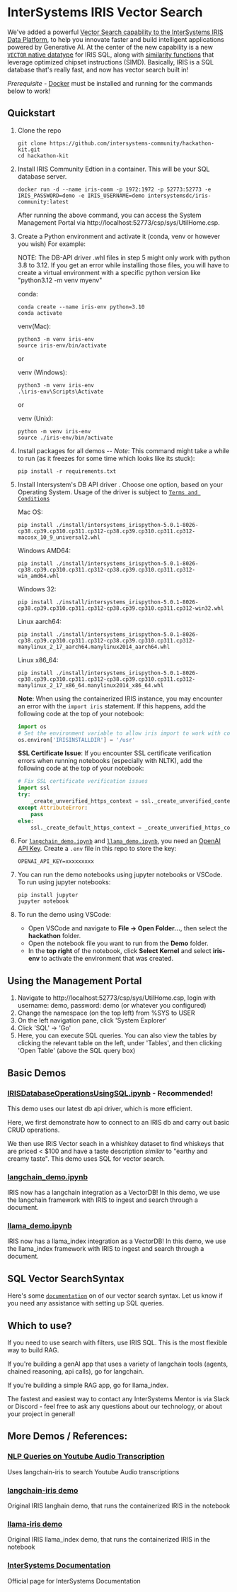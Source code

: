 # InterSystems IRIS Vector Search

We've added a powerful [Vector Search capability to the InterSystems IRIS Data Platform](https://www.intersystems.com/news/iris-vector-search-support-ai-applications/), to help you innovate faster and build intelligent applications powered by Generative AI. At the center of the new capability is a new [`VECTOR` native datatype](https://docs.intersystems.com/iris20241/csp/docbook/DocBook.UI.Page.cls?KEY=RSQL_datatype#RSQL_datatype_vector) for IRIS SQL, along with [similarity functions](https://docs.intersystems.com/iris20241/csp/docbook/Doc.View.cls?KEY=GSQL_vecsearch) that leverage optimized chipset instructions (SIMD). Basically, IRIS is a SQL database that's really fast, and now has vector search built in!

_Prerequisite_ - [Docker](https://www.docker.com) must be installed and running for the commands below to work!

## Quickstart

1. Clone the repo
    ```Shell
    git clone https://github.com/intersystems-community/hackathon-kit.git
    cd hackathon-kit
    ```


2. Install IRIS Community Edtion in a container. This will be your SQL database server.
    ```Shell
    docker run -d --name iris-comm -p 1972:1972 -p 52773:52773 -e IRIS_PASSWORD=demo -e IRIS_USERNAME=demo intersystemsdc/iris-community:latest
    ```
   After running the above command, you can access the System Management Portal via http://localhost:52773/csp/sys/UtilHome.csp.

3. Create a Python environment and activate it (conda, venv or however you wish) For example:

   NOTE: The DB-API driver .whl files in step 5  might only work with python 3.8 to 3.12. If you get an error while installing those files, you will have to create a virtual environment with a specific python version like "python3.12 -m venv myenv"
   
    conda:
    ```Shell
    conda create --name iris-env python=3.10
    conda activate
    ```
    venv(Mac):
    ``` Shell
    python3 -m venv iris-env
    source iris-env/bin/activate
    ```
    or

    venv (Windows):
    ```Shell
    python3 -m venv iris-env
    .\iris-env\Scripts\Activate
    ```
    or

    venv (Unix):
    ```Shell
    python -m venv iris-env
    source ./iris-env/bin/activate
    ```

4. Install packages for all demos -- *Note*: This command might take a while to run (as it freezes for some time which looks like its stuck):
    ```Shell
    pip install -r requirements.txt
    ```

5. Install Intersystem's DB API driver . Choose one option, based on your Operating System. Usage of the driver is subject to [`Terms and Conditions`](https://www.intersystems.com/IERTU)

    Mac OS:

    ```Shell
    pip install ./install/intersystems_irispython-5.0.1-8026-cp38.cp39.cp310.cp311.cp312-cp38.cp39.cp310.cp311.cp312-macosx_10_9_universal2.whl
    ```

    Windows AMD64:

    ```Shell
    pip install ./install/intersystems_irispython-5.0.1-8026-cp38.cp39.cp310.cp311.cp312-cp38.cp39.cp310.cp311.cp312-win_amd64.whl
    ```

    Windows 32:
    ```Shell
    pip install ./install/intersystems_irispython-5.0.1-8026-cp38.cp39.cp310.cp311.cp312-cp38.cp39.cp310.cp311.cp312-win32.whl
    ```

    Linux aarch64:
    ```Shell
    pip install ./install/intersystems_irispython-5.0.1-8026-cp38.cp39.cp310.cp311.cp312-cp38.cp39.cp310.cp311.cp312-manylinux_2_17_aarch64.manylinux2014_aarch64.whl
    ```

    Linux x86_64:
    ```Shell
    pip install ./install/intersystems_irispython-5.0.1-8026-cp38.cp39.cp310.cp311.cp312-cp38.cp39.cp310.cp311.cp312-manylinux_2_17_x86_64.manylinux2014_x86_64.whl
    ```

   **Note**: When using the containerized IRIS instance, you may encounter an error with the `import iris` statement. If this happens, add the following code at the top of your notebook:
   ```python
   import os
   # Set the environment variable to allow iris import to work with containerized IRIS
   os.environ['IRISINSTALLDIR'] = '/usr'
   ```

   **SSL Certificate Issue**: If you encounter SSL certificate verification errors when running notebooks (especially with NLTK), add the following code at the top of your notebook:
   ```python
   # Fix SSL certificate verification issues
   import ssl
   try:
       _create_unverified_https_context = ssl._create_unverified_context
   except AttributeError:
       pass
   else:
       ssl._create_default_https_context = _create_unverified_https_context
   ```

6. For [`langchain_demo.ipynb`](demo/langchain_demo.ipynb) and [`llama_demo.ipynb`](demo/llama_demo.ipynb), you need an [OpenAI API Key](https://platform.openai.com/api-keys). Create a `.env` file in this repo to store the key:
    ```
    OPENAI_API_KEY=xxxxxxxxx
    ```

7. You can run the demo notebooks using jupyter notebooks or VSCode. To run using jupyter notebooks:
    ```Shell
    pip install jupyter
    jupyter notebook
    ``` 

8. To run the demo using VSCode:
   - Open VSCode and navigate to **File -> Open Folder...**, then select the **hackathon** folder.
   - Open the notebook file you want to run from the **Demo** folder.
   - In the **top right** of the notebook, click **Select Kernel** and select **iris-env** to activate the environment that was created.



## Using the Management Portal

1. Navigate to http://localhost:52773/csp/sys/UtilHome.csp, login with username: demo, password: demo (or whatever you configured)
2. Change the namespace (on the top left) from %SYS to USER
3. On the left navigation pane, click 'System Explorer'
4. Click 'SQL' -> 'Go'
5. Here, you can execute SQL queries. You can also view the tables by clicking the relevant table on the left, under 'Tables', and then clicking 'Open Table' (above the SQL query box)

## Basic Demos

### [IRISDatabaseOperationsUsingSQL.ipynb](demo/IRISDatabaseOperationsUsingSQL.ipynb) - Recommended!

This demo uses our latest db api driver, which is more efficient.

Here, we first demonstrate how to connect to an IRIS db and carry out basic CRUD operations.

We then use IRIS Vector seach in a whishkey dataset to find whiskeys that are priced < $100 and have a taste description _similar_ to "earthy and creamy taste". This demo uses SQL for vector search.

### [langchain_demo.ipynb](demo/langchain_demo.ipynb)

IRIS now has a langchain integration as a VectorDB! In this demo, we use the langchain framework with IRIS to ingest and search through a document.

### [llama_demo.ipynb](demo/llama_demo.ipynb)

IRIS now has a llama_index integration as a VectorDB! In this demo, we use the llama_index framework with IRIS to ingest and search through a document.

## SQL Vector SearchSyntax

Here's some [`documentation`](demo/SQLSyntax.md) on of our vector search syntax. Let us know if you need any assistance with setting up SQL queries.

## Which to use?

If you need to use search with filters, use IRIS SQL. This is the most flexible way to build RAG.

If you're building a genAI app that uses a variety of langchain tools (agents, chained reasoning, api calls), go for langchain.

If you're building a simple RAG app, go for llama_index.

The fastest and easiest way to contact any InterSystems Mentor is via Slack or Discord - feel free to ask any questions about our technology, or about your project in general!


## More Demos / References:

### [NLP Queries on Youtube Audio Transcription](https://github.com/jrpereirajr/intersystems-iris-notebooks/blob/main/vector/langchain-iris/nlp_queries_on_youtube_audio_transcription_dataset.ipynb)
Uses langchain-iris to search Youtube Audio transcriptions

### [langchain-iris demo](https://github.com/caretdev/langchain-iris/blob/main/demo.ipynb)
Original IRIS langhain demo, that runs the containerized IRIS in the notebook

### [llama-iris demo](https://github.com/caretdev/llama-iris/blob/main/demo.ipynb)
Original IRIS llama_index demo, that runs the containerized IRIS in the notebook

### [InterSystems Documentation](https://docs.intersystems.com/)
Official page for InterSystems Documentation
